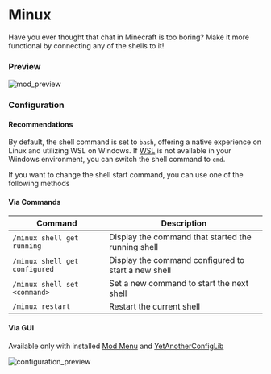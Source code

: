 # Minux

Have you ever thought that chat in Minecraft is too boring?
Make it more functional by connecting any of the shells to it!

### Preview

![mod_preview](https://github.com/user-attachments/assets/d959b56c-c870-43a6-83ca-161de490eae2)

### Configuration

#### Recommendations

By default, the shell command is set to `bash`, offering a native experience on Linux and utilizing WSL on Windows.
If [WSL](https://learn.microsoft.com/windows/wsl/install) is not available in your Windows environment, you can switch
the shell command to `cmd`.

If you want to change the shell start command, you can use one of the following methods

#### Via Commands

| Command                       | Description                                         |
|-------------------------------|-----------------------------------------------------|
| `/minux shell get running`    | Display the command that started the running shell  |
| `/minux shell get configured` | Display the command configured to start a new shell |
| `/minux shell set <command>`  | Set a new command to start the next shell           |
| `/minux restart`              | 	Restart the current shell                          |

#### Via GUI

Available only with installed [Mod Menu](https://modrinth.com/mod/modmenu)
and [YetAnotherConfigLib](https://modrinth.com/mod/yacl)

![configuration_preview](https://github.com/user-attachments/assets/375358f8-28e1-44e2-8a3b-af5a0d40dc26)